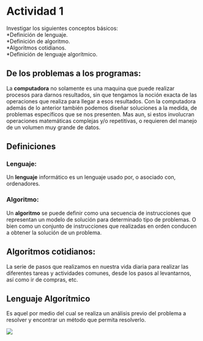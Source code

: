 # Actividad 1
Investigar los siguientes conceptos básicos:
<br>
*Definición de lenguaje.
<br>
*Definición de algoritmo.
<br>
*Algoritmos cotidianos.
<br>
*Definición de lenguaje algorítmico.
## De los problemas a los programas:
La **computadora** no solamente es una maquina que puede realizar procesos para darnos resultados, sin que tengamos la noción exacta de las operaciones que realiza para llegar a esos resultados. Con la computadora además de lo anterior también podemos diseñar soluciones a la medida, de problemas específicos que se nos presenten. Mas aun, si estos involucran operaciones matemáticas complejas y/o repetitivas, o requieren del manejo de un volumen muy grande de datos.
## Definiciones
### Lenguaje: 
Un **lenguaje** informático es un lenguaje usado por, o asociado con, ordenadores.
### Algoritmo:
Un **algoritmo** se puede definir como una secuencia de instrucciones que representan un modelo de solución para determinado tipo de problemas. O bien como un conjunto de instrucciones que realizadas en orden conducen a obtener la solución de un problema.

## Algoritmos cotidianos:
La serie de pasos que realizamos en nuestra vida diaria para realizar las diferentes tareas y actividades comunes, desde los pasos al levantarnos, así como ir de compras, etc.

## Lenguaje Algorítmico
Es aquel por medio del cual se realiza un análisis previo del problema a resolver y encontrar un método que permita resolverlo.

![](https://st3.depositphotos.com/2704315/12963/v/950/depositphotos_129638540-stock-illustration-happy-child-character-doing-homework.jpg)
